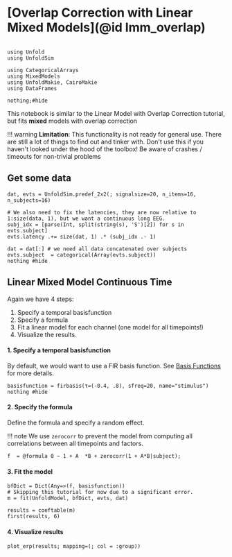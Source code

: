 # [Overlap Correction with Linear Mixed Models](@id lmm_overlap)

```@example Main

using Unfold
using UnfoldSim

using CategoricalArrays
using MixedModels
using UnfoldMakie, CairoMakie
using DataFrames

nothing;#hide
```


This notebook is similar to the Linear Model with Overlap Correction tutorial, but fits **mixed** models with overlap correction

!!! warning 
    **Limitation**: This functionality is not ready for general use. There are still a lot of things to find out and tinker with. Don't use this if you haven't looked under the hood of the toolbox! Be aware of crashes / timeouts for non-trivial problems


## Get some data

```@example Main
dat, evts = UnfoldSim.predef_2x2(; signalsize=20, n_items=16, n_subjects=16)

# We also need to fix the latencies, they are now relative to 1:size(data, 1), but we want a continuous long EEG.
subj_idx = [parse(Int, split(string(s), 'S')[2]) for s in evts.subject]
evts.latency .+= size(dat, 1) .* (subj_idx .- 1)

dat = dat[:] # we need all data concatenated over subjects
evts.subject  = categorical(Array(evts.subject))
nothing #hide
```

## Linear **Mixed** Model Continuous Time
Again we have 4 steps:
1. Specify a temporal basisfunction
2. Specify a formula
3. Fit a linear model for each channel (one model for all timepoints!)
4. Visualize the results.

#### 1. Specify a temporal basisfunction
By default, we would want to use a FIR basis function. See [Basis Functions](@ref) for more details.
```@example Main
basisfunction = firbasis(τ=(-0.4, .8), sfreq=20, name="stimulus")
nothing #hide
```

#### 2. Specify the formula
Define the formula and specify a random effect. 

!!! note
    We use `zerocorr` to prevent the model from computing all correlations between all timepoints and factors.

```@example Main
f  = @formula 0 ~ 1 + A  *B + zerocorr(1 + A*B|subject);
```


#### 3. Fit the model
```@example Main
bfDict = Dict(Any=>(f, basisfunction))
# Skipping this tutorial for now due to a significant error.
m = fit(UnfoldModel, bfDict, evts, dat) 

results = coeftable(m)
first(results, 6)
```

#### 4. Visualize results

```@example Main
plot_erp(results; mapping=(; col = :group))
```

